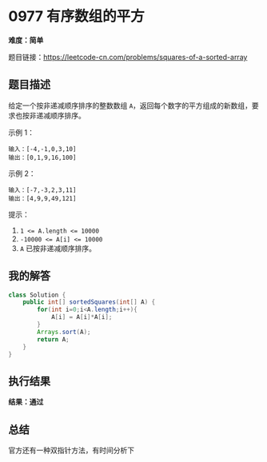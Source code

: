 # 0977 有序数组的平方

**难度：简单**

题目链接：https://leetcode-cn.com/problems/squares-of-a-sorted-array

## 题目描述

给定一个按非递减顺序排序的整数数组 `A`，返回每个数字的平方组成的新数组，要求也按非递减顺序排序。

 

示例 1：

```
输入：[-4,-1,0,3,10]
输出：[0,1,9,16,100]
```

示例 2：

```
输入：[-7,-3,2,3,11]
输出：[4,9,9,49,121]
```


提示：

1. `1 <= A.length <= 10000`
2. `-10000 <= A[i] <= 10000`
3. `A` 已按非递减顺序排序。

## 我的解答

```java
class Solution {
    public int[] sortedSquares(int[] A) {
        for(int i=0;i<A.length;i++){
            A[i] = A[i]*A[i];
        }
        Arrays.sort(A);
        return A;
    }
}
```

## 执行结果

**结果：通过**



## 总结

官方还有一种双指针方法，有时间分析下